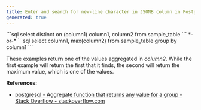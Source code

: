 ```yaml
---
title: Enter and search for new-line character in JSONB column in PostgreSQL
generated: true
---
```


<div markdown="1" class="ans">
```sql
select distinct on (column1) column1, column2
from sample_table
```
*-or-*
```sql
select column1, max(column2)
from sample_table
group by column1
```
</div>

These examples return one of the values aggregated in *column2*.
While the first example will return the first that it finds,
the second will return the maximum value, which is one of the values.

**References:**
- [postgresql - Aggregate function that returns any value for a group - Stack Overflow - stackoverflow.com](https://stackoverflow.com/questions/42556344/aggregate-function-that-returns-any-value-for-a-group)
